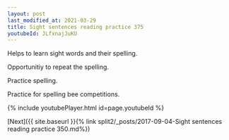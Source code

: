 ```yaml
---
layout: post
last_modified_at: 2021-03-29
title: Sight sentences reading practice 375
youtubeId: JLfxnajJuKU
---
```

 
 
Helps to learn sight words and their spelling.

Opportunitiy to repeat the spelling. 

Practice spelling. 
 
Practice for spelling bee competitions. 
 
{% include youtubePlayer.html id=page.youtubeId %}
 
 

[Next]({{ site.baseurl }}{% link  split2/_posts/2017-09-04-Sight sentences reading practice 350.md%})
 
